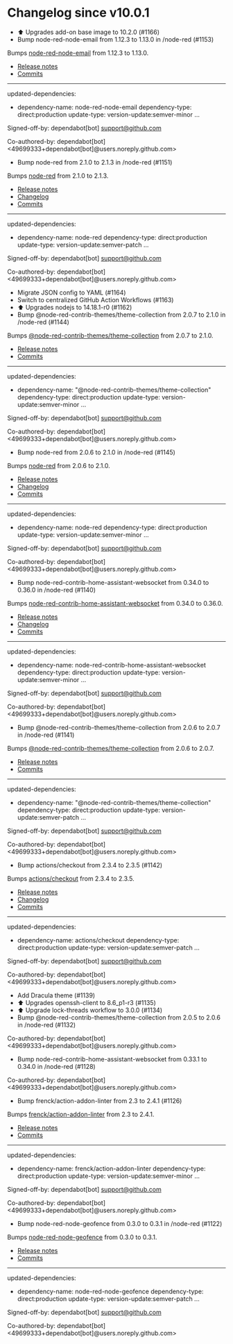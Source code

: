 # Changelog since v10.0.1
- ⬆️ Upgrades add-on base image to 10.2.0 (#1166) 
- Bump node-red-node-email from 1.12.3 to 1.13.0 in /node-red (#1153)

Bumps [node-red-node-email](https://github.com/node-red/node-red-nodes) from 1.12.3 to 1.13.0.
- [Release notes](https://github.com/node-red/node-red-nodes/releases)
- [Commits](https://github.com/node-red/node-red-nodes/commits)

---
updated-dependencies:
- dependency-name: node-red-node-email
  dependency-type: direct:production
  update-type: version-update:semver-minor
...

Signed-off-by: dependabot[bot] <support@github.com>

Co-authored-by: dependabot[bot] <49699333+dependabot[bot]@users.noreply.github.com> 
- Bump node-red from 2.1.0 to 2.1.3 in /node-red (#1151)

Bumps [node-red](https://github.com/node-red/node-red) from 2.1.0 to 2.1.3.
- [Release notes](https://github.com/node-red/node-red/releases)
- [Changelog](https://github.com/node-red/node-red/blob/master/CHANGELOG.md)
- [Commits](https://github.com/node-red/node-red/compare/2.1.0...2.1.3)

---
updated-dependencies:
- dependency-name: node-red
  dependency-type: direct:production
  update-type: version-update:semver-patch
...

Signed-off-by: dependabot[bot] <support@github.com>

Co-authored-by: dependabot[bot] <49699333+dependabot[bot]@users.noreply.github.com> 
- Migrate JSON config to YAML (#1164) 
- Switch to centralized GitHub Action Workflows (#1163) 
- ⬆️ Upgrades nodejs to 14.18.1-r0 (#1162) 
- Bump @node-red-contrib-themes/theme-collection from 2.0.7 to 2.1.0 in /node-red (#1144)

Bumps [@node-red-contrib-themes/theme-collection](https://github.com/node-red-contrib-themes/theme-collection) from 2.0.7 to 2.1.0.
- [Release notes](https://github.com/node-red-contrib-themes/theme-collection/releases)
- [Commits](https://github.com/node-red-contrib-themes/theme-collection/commits)

---
updated-dependencies:
- dependency-name: "@node-red-contrib-themes/theme-collection"
  dependency-type: direct:production
  update-type: version-update:semver-minor
...

Signed-off-by: dependabot[bot] <support@github.com>

Co-authored-by: dependabot[bot] <49699333+dependabot[bot]@users.noreply.github.com> 
- Bump node-red from 2.0.6 to 2.1.0 in /node-red (#1145)

Bumps [node-red](https://github.com/node-red/node-red) from 2.0.6 to 2.1.0.
- [Release notes](https://github.com/node-red/node-red/releases)
- [Changelog](https://github.com/node-red/node-red/blob/master/CHANGELOG.md)
- [Commits](https://github.com/node-red/node-red/compare/2.0.6...2.1.0)

---
updated-dependencies:
- dependency-name: node-red
  dependency-type: direct:production
  update-type: version-update:semver-minor
...

Signed-off-by: dependabot[bot] <support@github.com>

Co-authored-by: dependabot[bot] <49699333+dependabot[bot]@users.noreply.github.com> 
- Bump node-red-contrib-home-assistant-websocket from 0.34.0 to 0.36.0 in /node-red (#1140)

Bumps [node-red-contrib-home-assistant-websocket](https://github.com/zachowj/node-red-contrib-home-assistant-websocket) from 0.34.0 to 0.36.0.
- [Release notes](https://github.com/zachowj/node-red-contrib-home-assistant-websocket/releases)
- [Changelog](https://github.com/zachowj/node-red-contrib-home-assistant-websocket/blob/main/CHANGELOG.md)
- [Commits](https://github.com/zachowj/node-red-contrib-home-assistant-websocket/compare/v0.34.0...v0.36.0)

---
updated-dependencies:
- dependency-name: node-red-contrib-home-assistant-websocket
  dependency-type: direct:production
  update-type: version-update:semver-minor
...

Signed-off-by: dependabot[bot] <support@github.com>

Co-authored-by: dependabot[bot] <49699333+dependabot[bot]@users.noreply.github.com> 
- Bump @node-red-contrib-themes/theme-collection from 2.0.6 to 2.0.7 in /node-red (#1141)

Bumps [@node-red-contrib-themes/theme-collection](https://github.com/node-red-contrib-themes/theme-collection) from 2.0.6 to 2.0.7.
- [Release notes](https://github.com/node-red-contrib-themes/theme-collection/releases)
- [Commits](https://github.com/node-red-contrib-themes/theme-collection/commits)

---
updated-dependencies:
- dependency-name: "@node-red-contrib-themes/theme-collection"
  dependency-type: direct:production
  update-type: version-update:semver-patch
...

Signed-off-by: dependabot[bot] <support@github.com>

Co-authored-by: dependabot[bot] <49699333+dependabot[bot]@users.noreply.github.com> 
- Bump actions/checkout from 2.3.4 to 2.3.5 (#1142)

Bumps [actions/checkout](https://github.com/actions/checkout) from 2.3.4 to 2.3.5.
- [Release notes](https://github.com/actions/checkout/releases)
- [Changelog](https://github.com/actions/checkout/blob/main/CHANGELOG.md)
- [Commits](https://github.com/actions/checkout/compare/v2.3.4...v2.3.5)

---
updated-dependencies:
- dependency-name: actions/checkout
  dependency-type: direct:production
  update-type: version-update:semver-patch
...

Signed-off-by: dependabot[bot] <support@github.com>

Co-authored-by: dependabot[bot] <49699333+dependabot[bot]@users.noreply.github.com> 
- Add Dracula theme (#1139) 
- ⬆️ Upgrades openssh-client to 8.6_p1-r3 (#1135) 
- ⬆️ Upgrade lock-threads workflow to 3.0.0 (#1134) 
- Bump @node-red-contrib-themes/theme-collection from 2.0.5 to 2.0.6 in /node-red (#1132)

Co-authored-by: dependabot[bot] <49699333+dependabot[bot]@users.noreply.github.com> 
- Bump node-red-contrib-home-assistant-websocket from 0.33.1 to 0.34.0 in /node-red (#1128)

Co-authored-by: dependabot[bot] <49699333+dependabot[bot]@users.noreply.github.com> 
- Bump frenck/action-addon-linter from 2.3 to 2.4.1 (#1126)

Bumps [frenck/action-addon-linter](https://github.com/frenck/action-addon-linter) from 2.3 to 2.4.1.
- [Release notes](https://github.com/frenck/action-addon-linter/releases)
- [Commits](https://github.com/frenck/action-addon-linter/compare/v2.3...v2.4.1)

---
updated-dependencies:
- dependency-name: frenck/action-addon-linter
  dependency-type: direct:production
  update-type: version-update:semver-minor
...

Signed-off-by: dependabot[bot] <support@github.com>

Co-authored-by: dependabot[bot] <49699333+dependabot[bot]@users.noreply.github.com> 
- Bump node-red-node-geofence from 0.3.0 to 0.3.1 in /node-red (#1122)

Bumps [node-red-node-geofence](https://github.com/hardillb/node-red-node-geofence) from 0.3.0 to 0.3.1.
- [Release notes](https://github.com/hardillb/node-red-node-geofence/releases)
- [Commits](https://github.com/hardillb/node-red-node-geofence/commits)

---
updated-dependencies:
- dependency-name: node-red-node-geofence
  dependency-type: direct:production
  update-type: version-update:semver-patch
...

Signed-off-by: dependabot[bot] <support@github.com>

Co-authored-by: dependabot[bot] <49699333+dependabot[bot]@users.noreply.github.com> 
